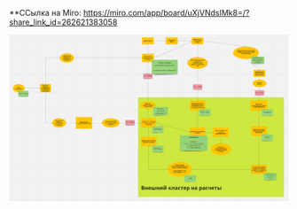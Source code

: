 **ССылка на Miro: https://miro.com/app/board/uXjVNdsIMk8=/?share_link_id=262621383058


![Alt text](decomposition.png)